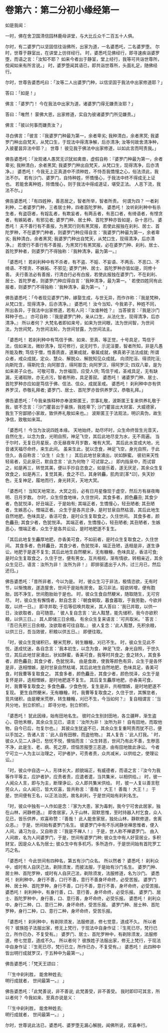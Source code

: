 # 卷第六：第二分初小缘经第一

如是我闻：

一时，佛在舍卫国清信园林鹿母讲堂，与大比丘众千二百五十人俱。

尔时，有二婆罗门以坚固信往诣佛所，出家为道，一名婆悉吒，二名婆罗堕。 尔时，世尊于静室出，在讲堂上彷徉经行。 时，婆悉吒见佛经行，即寻速疾诣婆罗堕，而语之言：「汝知不耶？ 如来今者出于静室，堂上经行，我等可共诣世尊所，傥闻如来有所言说。」 时，婆罗堕闻其语已，即共诣世尊所，头面礼足，随佛经行。

尔时，世尊告婆悉吒曰：「汝等二人出婆罗门种，以信坚固于我法中出家修道耶？」

答曰：「如是！」

佛言：「婆罗门！ 今在我法中出家为道，诸婆罗门得无嫌责汝耶？」

答曰：「唯然！ 蒙佛大恩，出家修道，实自为彼诸婆罗门所见嫌责。」

佛言：「彼以何事而嫌责汝？」

寻白佛言：「彼言：『我婆罗门种最为第一，余者卑劣; 我种清白，余者黑冥; 我婆罗门种出自梵天，从梵口生，于现法中得清净解，后亦清净; 汝等何故舍清净种，入彼瞿昙异法中耶？』 世尊！ 彼见我于佛法中出家修道，以如此言而呵责我。」

佛告婆悉吒：「汝观诸人愚冥无识犹如禽兽，虚假自称：『婆罗门种最为第一，余者卑劣; 我种清白，余者黑冥; 我婆罗门种出自梵天，从梵口生，现得清净，后亦清净。』 婆悉吒！ 今我无上正真道中不须种姓，不恃吾我憍慢之心，俗法须此，我法不尔。 若有沙门、婆罗门，自恃种姓，怀憍慢心，于我法中终不得成无上证也。 若能舍离种姓，除憍慢心，则于我法中得成道证，堪受正法。 人恶下流，我法不尔。」

佛告婆悉吒：「有四姓种，善恶居之，智者所举，智者所责。 何谓为四？ 一者刹利种，二者婆罗门种，三者居士种，四者首陀罗种。 婆悉吒！ 汝听刹利种中有杀生者，有盗窃者，有婬乱者，有欺妄者，有两舌者，有恶口者，有绮语者，有悭贪者，有嫉妬者，有邪见者; 婆罗门种、居士种、首陀罗种亦皆如是，杂十恶行。 婆悉吒！ 夫不善行有不善报，为黑冥行则有黑冥报，若使此报独在刹利、居士、首陀罗种，不在婆罗门种者，则婆罗门种应得自言：'我婆罗门种最为第一，余者卑劣; 我种清白，余者黑冥; 我婆罗门种出自梵天，从梵口生，现得清净，后亦清净。』 若使行不善行有不善报，为黑冥行有黑冥报，必在婆罗门种、刹利、居士、首陀罗种者，则婆罗门不得独称：『我种清净，最为第一。』

「婆悉吒！ 若刹利种中有不杀者，有不盗、不婬、不妄语、不两舌、不恶口、不绮语、不悭贪、不嫉妬、不邪见; 婆罗门种、居士、首陀罗种亦皆如是，同修十善。 夫行善法必有善报，行清白行必有白报，若使此报独在婆罗门，不在刹利、居士、首陀罗者，则婆罗门种应得自言：'我种清净，最为第一。' 若使四姓同有此报者，则婆罗门不得独称：'我种清净，最为第一。' 」

佛告婆悉吒：「今者现见婆罗门种，嫁娶生成，与世无异，而作诈称：『我是梵种，从梵口生，现得清净，后亦清净。』 婆悉吒！ 汝今当知，今我弟子，种姓不同，所出各异，于我法中出家修道，若有人问：『汝谁种姓？』 当答彼言：『我是沙门释种子也。』 亦可自称：『我是婆罗门种，亲从口生，从法化生，现得清净，后亦清净。』 所以者何？ 大梵名者即如来号，如来为世间眼，法为世间智，为世间法，为世间梵，为世间法轮，为世间甘露，为世间法主。

「婆悉吒！ 若刹利种中有笃信于佛、如来、至真、等正觉，十号具足，笃信于法，信如来法，微妙清净，现可修行，说无时节，示泥洹要，智者所知，非是凡愚所能及教; 笃信于僧，性善质直，道果成就，眷属成就，佛真弟子法法成就; 所谓众者，戒众成就，定众、慧众、解脱众、解脱知见众成就。 向须陀洹、得须陀洹; 向斯陀含，得斯陀含; 向阿那含，得阿那含; 向阿罗汉，得阿罗汉; 四双八辈，是为如来弟子众也。 可敬可尊，为世福田，应受人供; 笃信于戒，圣戒具足，无有缺漏，无诸瑕隙，亦无点污，智者所称，具足善寂。 婆悉吒！ 诸婆罗门种、居士、首陀罗种亦应如是笃信于佛、信法、信众，成就圣戒。 婆悉吒！ 刹利种中亦有供养罗汉，恭敬礼拜者; 婆罗门、居士、首陀罗亦皆供养罗汉，恭敬礼拜。」

佛告婆悉吒：「今我亲族释种亦奉波斯匿王，宗事礼敬，波斯匿王复来供养礼敬于我，彼不念言：『沙门瞿昙出于豪族，我姓卑下; 沙门瞿昙出大财富、大威德家，我生下穷鄙陋小家故，致供养礼敬如来也。』 波斯匿王于法观法，明识真伪，故生净信，致敬如来耳。

「婆悉吒！ 今当为汝说四姓本缘。 天地始终，劫尽坏时，众生命终皆生光音天，自然化生，以念为食，光明自照，神足飞空，其后此地尽变为水，无不周遍。 当于尔时，无复日月星辰，亦无昼夜年月岁数，唯有大冥。 其后此水变成大地，光音诸天福尽命终，来生此间。 虽来生此，犹以念食，神足飞空，身光自照，于此住久，各自称言：'众生！ 众生！』 其后此地甘泉涌出，状如酥蜜。 彼初来天性轻易者，见此泉已，默自念言：'此为何物？ 可试甞之。』 即内指泉中，而试甞之，如是再三，转觉其美，便以手抄自恣食之，如是乐着，遂无厌足，其余众生复效食之，如是再三，复觉其美，食之不已，其身转麤，肌肉坚\[革\*卬]，失天妙色，无复神足，履地而行，身光转灭，天地大冥。

「婆悉吒！ 当知天地常法，大冥之后，必有日月星像现于虚空，然后方有昼夜晦明、日月岁数。 尔时，众生但食地味，久住世间，其食多者，颜色麤丑; 其食少者，色犹悦泽，好丑端正，于是始有; 其端正者，生憍慢心，轻丑陋者; 其丑陋者，生嫉恶心，憎端正者。 众生于是各共忿诤，是时甘泉自然枯涸，其后此地生自然地肥，色味具足，香洁可食，是时众生复取食之，久住世间。 其食多者，颜色麤丑; 其食少者，色犹悦泽。 其端正者，生憍慢心，轻丑陋者; 其丑陋者，生嫉恶心，憎端正者，众生于是各共讼讼，是时地肥遂不复生。

「其后此地复生麤厚地肥，亦香美可食，不如前者，是时众生复取食之，久住世间。 其食多者，色转麤丑，其食少者，色犹悦泽，端正丑陋，迭相是非，遂生诤讼，地肥于是遂不复生; 其后此地生自然粳米，无有糠糩，色味具足，香洁可食; 是时众生复取食之，久住于世，便有男女，互共相视，渐有情欲，转相亲近，其余众生见已，语言：汝所为非！ 汝所为非！』 即排驱遣出于人外，过三月已，然后还归。」

佛告婆悉吒：「昔所非者，今以为是。 时，彼众生习于非法，极情恣欲，无有时节，以惭愧故，遂造屋舍，世间于是始有房舍。 翫习非法，婬欲转增，便有胞胎，因不净生，世间胞胎始于是也。 时，彼众生食自然粳米，随取随生，无可穷尽。 时，彼众生有懈惰者，默自念言：『朝食朝取，暮食暮取，于我劳勤，今欲并取，以终一日。』 即寻并取; 于后等侣唤共取米，其人答曰：'我已并取，以供一日，汝欲取者，自可随意。' 彼人复自念言：'此人黠慧，能先储积，我今亦欲积粮，以供三日。』 其人即储三日余粮。 有余众生复来语言：'可共取米。' 答言：『吾已先积三日余粮，汝欲取者可往自取。』 彼人复念：'此人黠慧，先积余粮，以供三日，吾当效彼，积粮以供五日。』 即便往取。

「时，彼众生竞储积已，粳米荒秽，转生糠糩，刈已不生。 时，彼众生见此不悦，遂成忧迷，各自念言：'我本初生，以念为食，神足飞空，身光自照，于世久住，其后此地甘泉涌出，状如酥蜜，香美可食，我等时共食之; 食之转久，其食多者，颜色麤丑; 其食少者，色犹悦泽。 由是食故，使我等颜色有异，众生于是各怀是非，迭相憎嫉，是时甘泉自然枯竭，其后此地生自然地肥，色味具足，香美可食，时我曹等复取食之。 其食多者，颜色麤丑，其食少者，颜色悦泽，众生于是复怀是非，迭相憎嫉，是时地肥遂不复生。 其后复生麤厚地肥，亦香美可食，时，我曹等复取食之; 多食色麤，少食色悦，复生是非，共相憎嫉，是时地肥遂不复现。 更生自然粳米，无有糠糩，时，我曹等复取食之，久住于世，其懈怠者，竞共储积，由是粳米荒秽，转生糠糩，刈已不生，今当如何？』 复自相谓言：'当共分地，别立帜帜。』 即寻分地，别立帜帜。

「婆悉吒！ 犹此因缘，始有田地名生。 彼时众生别封田地，各立疆畔，渐生盗心，窃他禾稼，其余众生见已，语言：'汝所为非！ 汝所为非！ 自有田地，而取他物，自今已后，勿复尔也。』 其彼众生犹盗不已，其余众生复重呵责而犹不已，便以手加之，告诸人言：'此人自有田稼，而盗他物。』 其人复告：'此人打我。' 时，彼众人见二人诤已，愁忧不悦，懊恼而言：'众生转恶，世间乃有此不善，生秽恶不净，此是生、老、病、死之原，烦恼苦报堕三恶道，由有田地致此诤讼。 今者宁可立一人为主以治理之，可护者护，可责者责，众共减米，以供给之，使理讼讼。』

「时，彼众中自选一人，形体长大，颜貌端正，有威德者，而语之言：『汝今为我等作平等主，应护者护，应责者责，应遣者遣，当共集米，以相供给。』 时，彼一人闻众人言，即与为主，断理诤讼，众人即共集米供给。 时，彼一人复以善言慰劳众人，众人闻已，皆大欢喜，皆共称言：'善哉！ 大王！ 善哉！ 大王！』 于是，世间便有王名，以正法治民，故名刹利，于是世间始有刹利名生。

「时，彼众中独有一人作如是念：『家为大患，家为毒刺，我今宁可舍此居家，独在山林，闲静修道。』 即舍居家，入于山林，寂默思惟，至时持器入村乞食，众人见已，皆乐供养，欢喜称赞：『善哉！ 此人能舍家居，独处山林，静默修道，舍离众恶。』 于是，世间始有婆罗门名生。 彼婆罗门中有不乐闲静坐禅思惟者，便入人间，诵习为业，又自称言：『我是不禅人！』 于是，世人称不禅婆罗门。 由入人间故，名为人间婆罗门，于是，世间有婆罗门种; 彼众生中有人好营居业，多积财宝，因是众人名为居士; 彼众生中有多机巧，多所造作，于是世间始有首陀罗工巧之名。

「婆悉吒！ 今此世间有四种名，第五有沙门众名。 所以然者？ 婆悉吒！ 刹利众中，或时有人自厌己法，剃除须发，而披法服，于是始有沙门名生。 婆罗门种、居士种、首陀罗种，或时有人自厌己法，剃除须发，法服修道，名为沙门。 婆悉吒！ 剎利种中，身行不善，口行不善，意行不善身坏命终，必受苦报。 婆罗门种、居士种、首陀罗种，身行不善，口行不善，意行不善，身坏命终，必受苦报。 婆悉吒！ 剎利种中，有身行善，口、意行善，身坏命终，必受乐报。 婆罗门、居士、首陀罗种中，身行善，口、意行善，身坏命终，必受乐报。 婆悉吒！ 刹利众中，身行二种，口、意行二种，身坏命终，受苦乐报。 婆罗门种、居士种、首陀罗种，身行二种，口、意行二种，身坏命终，受苦乐报。

「婆悉吒！ 刹利种中，有剃除须发，法服修道，修七觉意，道成不久。 所以者何？ 彼族姓子法服出家，修无上梵行，于现法中自身作证：『生死已尽，梵行已立，所作已办，不复受有。』 婆罗门、居士、首陀罗种中，有剃除须发，法服修道，修七觉意，道成不久。 所以者何？ 彼族姓子法服出家，修无上梵行，于现法中自身作证：『生死已尽，梵行已立，所作已办，不复受有。』 婆悉吒！ 此四种中皆出明行成就罗汉，于五种中为最第一。」

佛告婆悉吒：「梵天王颂曰：

「『生中刹利胜， 能舍种姓去;\
明行成就者， 世间最第一。』 」

佛告婆悉吒：「此梵善说，非不善说; 此梵善受，非不善受。 我时即印可其言，所以者何？ 今我如来、至真亦说是义：

「『生中刹利胜， 能舍种姓去;\
明行成就者， 世间最第一。』 」

尔时，世尊说此法已，婆悉吒、婆罗堕无漏心解脱，闻佛所说，欢喜奉行。
